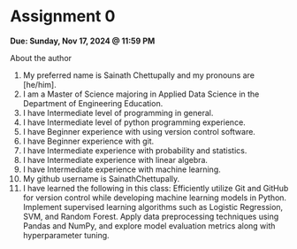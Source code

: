 # Assignment 0

**Due: Sunday, Nov 17, 2024 @ 11:59 PM**

About the author

1. My preferred name is Sainath Chettupally and my pronouns are [he/him].
2. I am a Master of Science majoring in Applied Data Science in the Department of Engineering Education.
3. I have Intermediate level of programming in general.
4. I have Intermediate level of python programming experience.
5. I have Beginner experience with using version control software.
6. I have Beginner experience with git.
7. I have Intermediate experience with probability and statistics.
8. I have Intermediate experience with linear algebra.
9. I have Intermediate experience with machine learning.
10. My github username is SainathChettupally.
11. I have learned the following in this class: Efficiently utilize Git and GitHub for version control while developing machine learning models in Python. Implement supervised learning algorithms such as Logistic Regression, SVM, and Random Forest. Apply data preprocessing techniques using Pandas and NumPy, and explore model evaluation metrics along with hyperparameter tuning.
